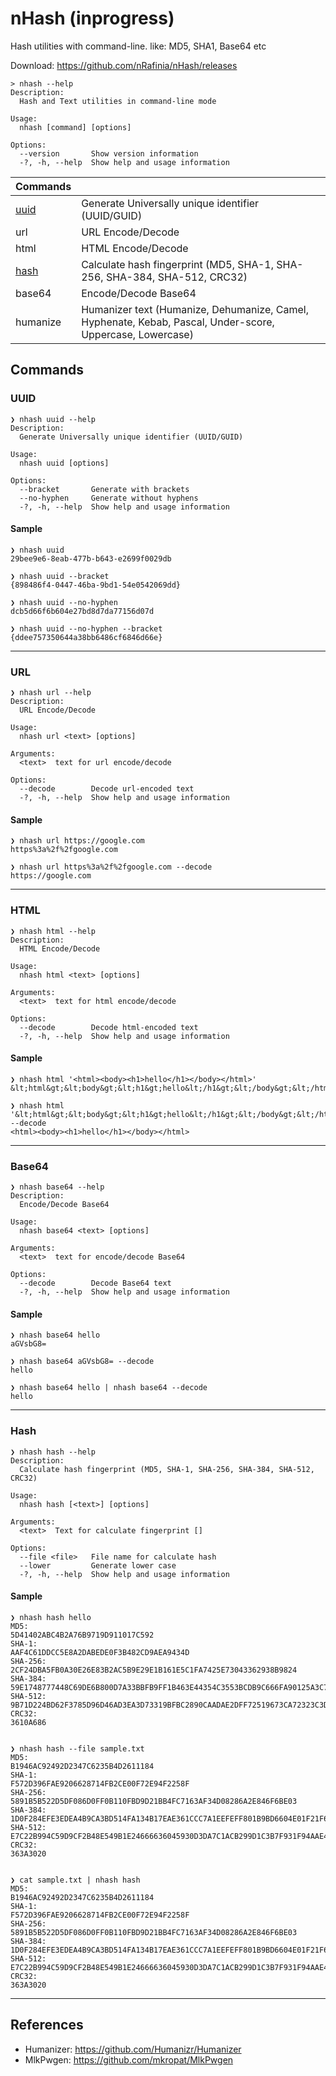 # nHash (inprogress)
Hash utilities with command-line. like: MD5, SHA1, Base64 etc

Download: https://github.com/nRafinia/nHash/releases

```
> nhash --help
Description:
  Hash and Text utilities in command-line mode

Usage:
  nhash [command] [options]

Options:
  --version       Show version information
  -?, -h, --help  Show help and usage information

```

| Commands                    |                                                                                                           |
|-----------------------------|-----------------------------------------------------------------------------------------------------------|
| [uuid](#uuid)               | Generate Universally unique identifier (UUID/GUID)                                                        |
| url <text>                  | URL Encode/Decode                                                                                         |
| html <text>                 | HTML Encode/Decode                                                                                        |
| [hash](#hash) <type> <text> | Calculate hash fingerprint (MD5, SHA-1, SHA-256, SHA-384, SHA-512, CRC32)                                 |
| base64 <text>               | Encode/Decode Base64                                                                                      |
| humanize <type> <text>      | Humanizer text (Humanize, Dehumanize, Camel, Hyphenate, Kebab, Pascal, Under-score, Uppercase, Lowercase) | 
 
## Commands

### UUID
```
❯ nhash uuid --help
Description:
  Generate Universally unique identifier (UUID/GUID)

Usage:
  nhash uuid [options]

Options:
  --bracket       Generate with brackets
  --no-hyphen     Generate without hyphens
  -?, -h, --help  Show help and usage information
```  
#### Sample
```
❯ nhash uuid
29bee9e6-8eab-477b-b643-e2699f0029db
 
❯ nhash uuid --bracket
{898486f4-0447-46ba-9bd1-54e0542069dd}
  
❯ nhash uuid --no-hyphen
dcb5d66f6b604e27bd8d7da77156d07d
  
❯ nhash uuid --no-hyphen --bracket
{ddee757350644a38bb6486cf6846d66e}  
```    
---

### URL
```
❯ nhash url --help
Description:
  URL Encode/Decode

Usage:
  nhash url <text> [options]

Arguments:
  <text>  text for url encode/decode

Options:
  --decode        Decode url-encoded text
  -?, -h, --help  Show help and usage information
```  
#### Sample
```
❯ nhash url https://google.com
https%3a%2f%2fgoogle.com
 
❯ nhash url https%3a%2f%2fgoogle.com --decode
https://google.com 
```    
---

### HTML
```
❯ nhash html --help
Description:
  HTML Encode/Decode

Usage:
  nhash html <text> [options]

Arguments:
  <text>  text for html encode/decode

Options:
  --decode        Decode html-encoded text
  -?, -h, --help  Show help and usage information
```  
#### Sample
```
❯ nhash html '<html><body><h1>hello</h1></body></html>'
&lt;html&gt;&lt;body&gt;&lt;h1&gt;hello&lt;/h1&gt;&lt;/body&gt;&lt;/html&gt;
 
❯ nhash html '&lt;html&gt;&lt;body&gt;&lt;h1&gt;hello&lt;/h1&gt;&lt;/body&gt;&lt;/html&gt;' --decode
<html><body><h1>hello</h1></body></html>
```    
---

### Base64
```
❯ nhash base64 --help
Description:
  Encode/Decode Base64

Usage:
  nhash base64 <text> [options]

Arguments:
  <text>  text for encode/decode Base64

Options:
  --decode        Decode Base64 text
  -?, -h, --help  Show help and usage information
```  
#### Sample
```
❯ nhash base64 hello
aGVsbG8=
 
❯ nhash base64 aGVsbG8= --decode
hello

❯ nhash base64 hello | nhash base64 --decode
hello
```    
---

### Hash
```
❯ nhash hash --help
Description:
  Calculate hash fingerprint (MD5, SHA-1, SHA-256, SHA-384, SHA-512, CRC32)

Usage:
  nhash hash [<text>] [options]

Arguments:
  <text>  Text for calculate fingerprint []

Options:
  --file <file>   File name for calculate hash
  --lower         Generate lower case
  -?, -h, --help  Show help and usage information

```  
#### Sample
```
❯ nhash hash hello
MD5:
5D41402ABC4B2A76B9719D911017C592
SHA-1:
AAF4C61DDCC5E8A2DABEDE0F3B482CD9AEA9434D
SHA-256:
2CF24DBA5FB0A30E26E83B2AC5B9E29E1B161E5C1FA7425E73043362938B9824
SHA-384:
59E1748777448C69DE6B800D7A33BBFB9FF1B463E44354C3553BCDB9C666FA90125A3C79F90397BDF5F6A13DE828684F
SHA-512:
9B71D224BD62F3785D96D46AD3EA3D73319BFBC2890CAADAE2DFF72519673CA72323C3D99BA5C11D7C7ACC6E14B8C5DA0C4663475C2E5C3ADEF46F73BCDEC043
CRC32:
3610A686
  
```    
```
❯ nhash hash --file sample.txt
MD5:
B1946AC92492D2347C6235B4D2611184
SHA-1:
F572D396FAE9206628714FB2CE00F72E94F2258F
SHA-256:
5891B5B522D5DF086D0FF0B110FBD9D21BB4FC7163AF34D08286A2E846F6BE03
SHA-384:
1D0F284EFE3EDEA4B9CA3BD514FA134B17EAE361CCC7A1EEFEFF801B9BD6604E01F21F6BF249EF030599F0C218F2BA8C
SHA-512:
E7C22B994C59D9CF2B48E549B1E24666636045930D3DA7C1ACB299D1C3B7F931F94AAE41EDDA2C2B207A36E10F8BCB8D45223E54878F5B316E7CE3B6BC019629
CRC32:
363A3020
    
```    
```
❯ cat sample.txt | nhash hash
MD5:
B1946AC92492D2347C6235B4D2611184
SHA-1:
F572D396FAE9206628714FB2CE00F72E94F2258F
SHA-256:
5891B5B522D5DF086D0FF0B110FBD9D21BB4FC7163AF34D08286A2E846F6BE03
SHA-384:
1D0F284EFE3EDEA4B9CA3BD514FA134B17EAE361CCC7A1EEFEFF801B9BD6604E01F21F6BF249EF030599F0C218F2BA8C
SHA-512:
E7C22B994C59D9CF2B48E549B1E24666636045930D3DA7C1ACB299D1C3B7F931F94AAE41EDDA2C2B207A36E10F8BCB8D45223E54878F5B316E7CE3B6BC019629
CRC32:
363A3020

```
    
---
    

  
## References
* Humanizer: https://github.com/Humanizr/Humanizer 
* MlkPwgen: https://github.com/mkropat/MlkPwgen